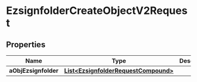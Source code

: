 

# EzsignfolderCreateObjectV2Request

## Properties

Name | Type | Description | Notes
------------ | ------------- | ------------- | -------------
**aObjEzsignfolder** | [**List&lt;EzsignfolderRequestCompound&gt;**](EzsignfolderRequestCompound.md) |  | 




